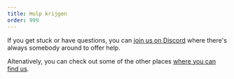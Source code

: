```yaml
---
title: Hulp krijgen
order: 999
---
```


If you get stuck or have questions, you can [join us on Discord](https://discord.freesewing.org/) where there's always somebody around to offer help.

Altenatively, you can check out some of the other places [where you can find us](/community/where/).
